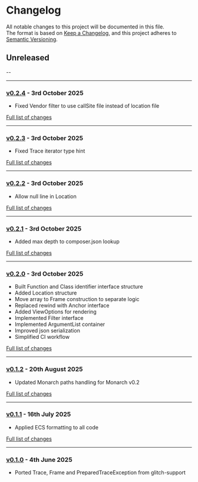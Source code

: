 # Changelog

All notable changes to this project will be documented in this file.<br>
The format is based on [Keep a Changelog](https://keepachangelog.com/en/1.0.0/),
and this project adheres to [Semantic Versioning](https://semver.org/spec/v2.0.0.html).

## Unreleased
--

---

### [v0.2.4](https://github.com/decodelabs/remnant/commits/v0.2.4) - 3rd October 2025

- Fixed Vendor filter to use callSite file instead of location file

[Full list of changes](https://github.com/decodelabs/remnant/compare/v0.2.3...v0.2.4)

---

### [v0.2.3](https://github.com/decodelabs/remnant/commits/v0.2.3) - 3rd October 2025

- Fixed Trace iterator type hint

[Full list of changes](https://github.com/decodelabs/remnant/compare/v0.2.2...v0.2.3)

---

### [v0.2.2](https://github.com/decodelabs/remnant/commits/v0.2.2) - 3rd October 2025

- Allow null line in Location

[Full list of changes](https://github.com/decodelabs/remnant/compare/v0.2.1...v0.2.2)

---

### [v0.2.1](https://github.com/decodelabs/remnant/commits/v0.2.1) - 3rd October 2025

- Added max depth to composer.json lookup

[Full list of changes](https://github.com/decodelabs/remnant/compare/v0.2.0...v0.2.1)

---

### [v0.2.0](https://github.com/decodelabs/remnant/commits/v0.2.0) - 3rd October 2025

- Built Function and Class identifier interface structure
- Added Location structure
- Move array to Frame construction to separate logic
- Replaced rewind with Anchor interface
- Added ViewOptions for rendering
- Implemented Filter interface
- Implemented ArgumentList container
- Improved json serialization
- Simplified CI workflow

[Full list of changes](https://github.com/decodelabs/remnant/compare/v0.1.2...v0.2.0)

---

### [v0.1.2](https://github.com/decodelabs/remnant/commits/v0.1.2) - 20th August 2025

- Updated Monarch paths handling for Monarch v0.2

[Full list of changes](https://github.com/decodelabs/remnant/compare/v0.1.1...v0.1.2)

---

### [v0.1.1](https://github.com/decodelabs/remnant/commits/v0.1.1) - 16th July 2025

- Applied ECS formatting to all code

[Full list of changes](https://github.com/decodelabs/remnant/compare/v0.1.0...v0.1.1)

---

### [v0.1.0](https://github.com/decodelabs/remnant/commits/v0.1.0) - 4th June 2025

- Ported Trace, Frame and PreparedTraceException from glitch-support
